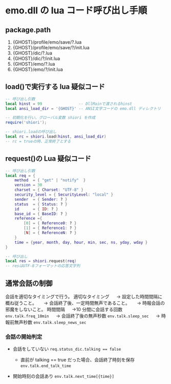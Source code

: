 # emo.dll の lua コード呼び出し手順

## package.path

1. {GHOST}/profile/emo/save/?.lua
2. {GHOST}/profile/emo/save/?/init.lua
3. {GHOST}/dic/?.lua
4. {GHOST}/dic/?/init.lua
5. {GHOST}/emo/?.lua
6. {GHOST}/emo/?/init.lua

## load()で実行する lua 疑似コード

```lua
-- 呼び出し引数
local hinst = 99                -- DllMainで渡されるhinst
local ansi_load_dir = '{GHOST}' -- ANSI文字コードの emo.dll ディレクトリ

-- 初期化を行い、グローバル変数 shiori を作成
require('shiori');

-- shiori.loadの呼び出し
local rc = shiori.load(hinst, ansi_load_dir)
-- rc = trueの時、正常終了とする
```

## request()の Lua 疑似コード

```lua
-- 呼び出し引数
local req = {
    method  = { "get" | "notify"  }
    version = 30
    charset = { Charset: "UTF-8" }
    security_level = { SecurityLevel: "local" }
    sender  = { Sender: ? }
    status  = { Status: ? }
    id      = { ID: ? }
    base_id = { BaseID: ? }
    reference ={
        [0] = { Reference0: ? }
        [1] = { Reference1: ? }
        [N] = { ReferenceN: ? }
    }
    time = {year, month, day, hour, min, sec, ns, yday, wday }
}

-- 呼び出し
local res = shiori.request(req)
-- resはUTF-8フォーマットの応答文字列
```

## 通常会話の制御

会話を適切なタイミングで行う。
適切なタイミング
　 → 設定した時間間隔に概ね従うこと。
　 → 会話終了後、一定時間無声であること。
　 → 時報会話の邪魔をしないこと。
時間間隔
　 →10 分間に会話する回数 `env.talk.freq_10min`
　 → 会話終了後の無声秒数 `env.talk.sleep_sec`
　 → 時報前無声秒数 `env.talk.sleep_news_sec`

### 会話の開始判定

- 会話をしていない `req.status_dic.talking == false`

  - 直前が talking == true だった場合、会話終了時刻を保存`env.talk.end_talk_time`

- 開始時刻の会話あり `env.talk.next_time[{time}]`
